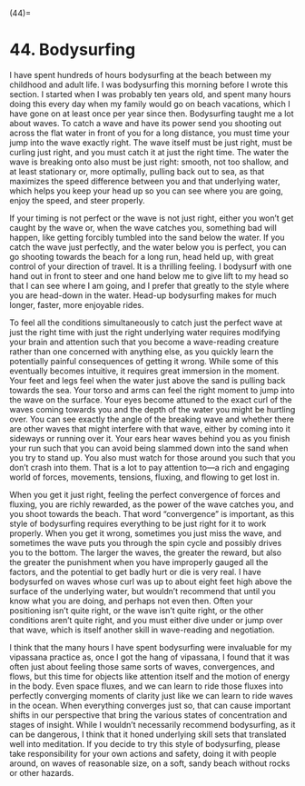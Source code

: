 

(44)=

# 44. Bodysurfing



I have spent hundreds of hours bodysurfing at the beach between my childhood and adult life. I was bodysurfing this morning before I wrote this section. I started when I was probably ten years old, and spent many hours doing this every day when my family would go on beach vacations, which I have gone on at least once per year since then. Bodysurfing taught me a lot about waves. To catch a wave and have its power send you shooting out across the flat water in front of you for a long distance, you must time your jump into the wave exactly right. The wave itself must be just right, must be curling just right, and you must catch it at just the right time. The water the wave is breaking onto also must be just right: smooth, not too shallow, and at least stationary or, more optimally, pulling back out to sea, as that maximizes the speed difference between you and that underlying water, which helps you keep your head up so you can see where you are going, enjoy the speed, and steer properly.

If your timing is not perfect or the wave is not just right, either you won’t get caught by the wave or, when the wave catches you, something bad will happen, like getting forcibly tumbled into the sand below the water. If you catch the wave just perfectly, and the water below you is perfect, you can go shooting towards the beach for a long run, head held up, with great control of your direction of travel. It is a thrilling feeling. I bodysurf with one hand out in front to steer and one hand below me to give lift to my head so that I can see where I am going, and I prefer that greatly to the style where you are head-down in the water. Head-up bodysurfing makes for much longer, faster, more enjoyable rides.

To feel all the conditions simultaneously to catch just the perfect wave at just the right time with just the right underlying water requires modifying your brain and attention such that you become a wave-reading creature rather than one concerned with anything else, as you quickly learn the potentially painful consequences of getting it wrong. While some of this eventually becomes intuitive, it requires great immersion in the moment. Your feet and legs feel when the water just above the sand is pulling back towards the sea. Your torso and arms can feel the right moment to jump into the wave on the surface. Your eyes become attuned to the exact curl of the waves coming towards you and the depth of the water you might be hurtling over. You can see exactly the angle of the breaking wave and whether there are other waves that might interfere with that wave, either by coming into it sideways or running over it. Your ears hear waves behind you as you finish your run such that you can avoid being slammed down into the sand when you try to stand up. You also must watch for those around you such that you don’t crash into them. That is a lot to pay attention to—a rich and engaging world of forces, movements, tensions, fluxing, and flowing to get lost in.

When you get it just right, feeling the perfect convergence of forces and fluxing, you are richly rewarded, as the power of the wave catches you, and you shoot towards the beach. That word “convergence” is important, as this style of bodysurfing requires everything to be just right for it to work properly. When you get it wrong, sometimes you just miss the wave, and sometimes the wave puts you through the spin cycle and possibly drives you to the bottom. The larger the waves, the greater the reward, but also the greater the punishment when you have improperly gauged all the factors, and the potential to get badly hurt or die is very real. I have bodysurfed on waves whose curl was up to about eight feet high above the surface of the underlying water, but wouldn’t recommend that until you know what you are doing, and perhaps not even then. Often your positioning isn’t quite right, or the wave isn’t quite right, or the other conditions aren’t quite right, and you must either dive under or jump over that wave, which is itself another skill in wave-reading and negotiation.

I think that the many hours I have spent bodysurfing were invaluable for my vipassana practice as, once I got the hang of vipassana, I found that it was often just about feeling those same sorts of waves, convergences, and flows, but this time for objects like attention itself and the motion of energy in the body. Even space fluxes, and we can learn to ride those fluxes into perfectly converging moments of clarity just like we can learn to ride waves in the ocean. When everything converges just so, that can cause important shifts in our perspective that bring the various states of concentration and stages of insight. While I wouldn’t necessarily recommend bodysurfing, as it can be dangerous, I think that it honed underlying skill sets that translated well into meditation. If you decide to try this style of bodysurfing, please take responsibility for your own actions and safety, doing it with people around, on waves of reasonable size, on a soft, sandy beach without rocks or other hazards.